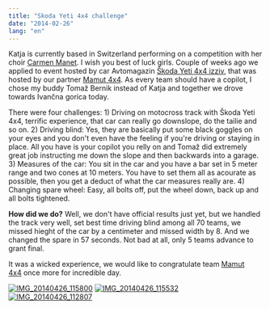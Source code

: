 ```yaml
---
title: "Skoda Yeti 4x4 challenge"
date: "2014-02-26"
lang: "en"
---
```


Katja is currently based in Switzerland performing on a competition with her choir [Carmen Manet](https://www.facebook.com/Carmen.manet?fref=ts "Carmen Manet"). I wish you best of luck girls. Couple of weeks ago we applied to event hosted by car Avtomagazin [Škoda Yeti 4x4 izziv](http://www.avto-magazin.si/novice/prijavite-se-na-skoda-4x4-izziv/?sent=True "Avtomagazin"), that was hosted by our partner [Mamut 4x4](mamut4x4.com/ "Mamut 4x4"). As every team should have a copilot, I chose my buddy Tomaž Bernik instead of Katja and together we drove towards Ivančna gorica today.

There were four challenges: 1) Driving on motocross track with Škoda Yeti 4x4, terrific experience, that car can really go downslope, do the tailie and so on. 2) Driving blind: Yes, they are basically put some black goggles on your eyes and you don't even have the feeling if you're driving or staying in place. All you have is your copilot you relly on and Tomaž did extremely great job instructing me down the slope and then backwards into a garage. 3) Measures of the car: You sit in the car and you have a bar set in 5 meter range and two cones at 10 meters. You have to set them all as acourate as possible, then you get a deduct of what the car measures really are. 4) Changing spare wheel: Easy, all bolts off, put the wheel down, back up and all bolts tightened.

**How did we do?** Well, we don't have official results just yet, but we handled the track very well, set best time driving blind among all 70 teams, we missed hieght of the car by a centimeter and missed width by 8. And we changed the spare in 57 seconds. Not bad at all, only 5 teams advance to grant final.

It was a wicked experience, we would like to congratulate team [Mamut 4x4](mamut4x4.com/ "Mamut 4x4") once more for incredible day.

[![IMG_20140426_115800](images/IMG_20140426_115800-300x225.jpg)](http://gremovmongolijo.com/wp-content/uploads/2014/04/IMG_20140426_115800.jpg) [![IMG_20140426_115532](images/IMG_20140426_115532-300x225.jpg)](http://gremovmongolijo.com/wp-content/uploads/2014/04/IMG_20140426_115532.jpg) [![IMG_20140426_112807](images/IMG_20140426_112807-300x225.jpg)](http://gremovmongolijo.com/wp-content/uploads/2014/04/IMG_20140426_112807.jpg)
